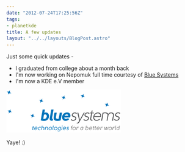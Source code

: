 ```yaml
---
date: "2012-07-24T17:25:56Z"
tags:
- planetkde
title: A few updates
layout: "../../layouts/BlogPost.astro"
---
```


Just some quick updates -

-   I graduated from college about a month back
-   I'm now working on Nepomuk full time courtesy of [Blue Systems][]
-   I'm now a KDE e.V member

![image][]

Yaye! :)

  [Blue Systems]: http://blue-systems.com/
  [image]: /blog/images/2012/07/24/blue-systems.png
